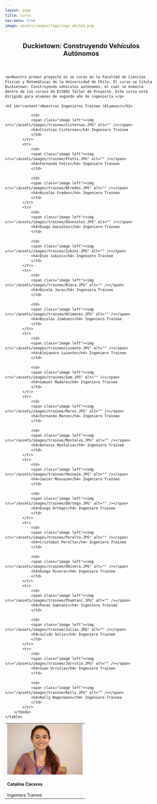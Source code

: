 ```yaml
---
layout: page
title: Curso
nav-menu: true
image: assets/images/logo/logo_white2.png
---
```


<!-- Main -->
<div id="main" class="alt">

<!-- One -->
<section id="one">
<div class="inner">
    <header class="major">
        <h1>Duckietown: Construyendo Vehículos Autónomos</h1>
    </header>

    <p>Nuestro primer proyecto es un curso en la Facultad de Ciencias Físicas y Matemáticas de la Universidad de Chile. El curso se titula Duckietown: Construyendo vehículos autónomos, el cual se enmarca dentro de los cursos de EI2001 Taller de Proyecto. Este curso está dirigido para alumnos de segundo año de ingeniería.</p>

    <h2 id="content">Nuestros Ingenieros Trainee (Alumnos)</h2>

<div class="table-wrapper">
    <table class="alt">
        <tbody>
            <tr>
                <td>
                <span class="image left"><img src="/assets/images/trainee/CCaceres.JPG" alt="" /></span>
                <h4>Catalina Cáceres</h4> Ingeniera Trainee
                </td>

                <td>
                <span class="image left"><img src="/assets/images/trainee/Cisternas.JPG" alt="" /></span>
                <h4>Cristian Cisternas</h4> Ingeniero Trainee
                </td>
            </tr>
            <tr>
                <td>
                <span class="image left"><img src="/assets/images/trainee/FFetis.JPG" alt="" /></span>
                <h4>Fernando Fetis</h4> Ingeniero Trainee
                </td>

                <td>
                <span class="image left"><img src="/assets/images/trainee/NFredes.JPG" alt="" /></span>
                <h4>Nicolás Fredes</h4> Ingeniero Trainee
                </td>
            </tr>
            <tr>
                <td>
                <span class="image left"><img src="/assets/images/trainee/DGonzalez.JPG" alt="" /></span>
                <h4>Diego González</h4> Ingeniero Trainee
                </td>

                <td>
                <span class="image left"><img src="/assets/images/trainee/Iubini.JPG" alt="" /></span>
                <h4>Enzo Iubini</h4> Ingeniero Trainee
                </td>
            </tr>
            <tr>
                <td>
                <span class="image left"><img src="/assets/images/trainee/NJara.JPG" alt="" /></span>
                <h4>Nicole Jara</h4> Ingeniera Trainee
                </td>

                <td>
                <span class="image left"><img src="/assets/images/trainee/NJimenez.JPG" alt="" /></span>
                <h4>Nicolás Jiménez</h4> Ingeniero Trainee
                </td>
            </tr>
            <tr>
                <td>
                <span class="image left"><img src="/assets/images/trainee/Luzanto.JPG" alt="" /></span>
                <h4>Alejandro Luzanto</h4> Ingeniero Trainee
                </td>

                <td>
                <span class="image left"><img src="/assets/images/trainee/Sam.JPG" alt="" /></span>
                <h4>Samuel Madera</h4> Ingeniero Trainee
                </td>
            </tr>
            <tr>
                <td>
                <span class="image left"><img src="/assets/images/trainee/Maron.JPG" alt="" /></span>
                <h4>Fernando Maron</h4> Ingeniero Trainee
                </td>

                <td>
                <span class="image left"><img src="/assets/images/trainee/Montalva.JPG" alt="" /></span>
                <h4>Antonio Montalva</h4> Ingeniero Trainee
                </td>
            </tr>
            <tr>
                <td>
                <span class="image left"><img src="/assets/images/trainee/Mosnaim.JPG" alt="" /></span>
                <h4>Javier Mosnaim</h4> Ingeniero Trainee
                </td>

                <td>
                <span class="image left"><img src="/assets/images/trainee/DOrtego.JPG" alt="" /></span>
                <h4>Diego Ortego</h4> Ingeniero Trainee
                </td>
            </tr>
            <tr>
                <td>
                <span class="image left"><img src="/assets/images/trainee/Peralta.JPG" alt="" /></span>
                <h4>Cristóbal Peralta</h4> Ingeniero Trainee
                </td>

                <td>
                <span class="image left"><img src="/assets/images/trainee/DRivera.JPG" alt="" /></span>
                <h4>Diego Rivera</h4> Ingeniero Trainee
                </td>
            </tr>
            <tr>
                <td>
                <span class="image left"><img src="/assets/images/trainee/PSamtani.JPG" alt="" /></span>
                <h4>Pavan Samtani</h4> Ingeniero Trainee
                </td>

                <td>
                <span class="image left"><img src="/assets/images/trainee/Julian.JPG" alt="" /></span>
                <h4>Julián Solís</h4> Ingeniero Trainee
                </td>
            </tr>
            <tr>
                <td>
                <span class="image left"><img src="/assets/images/trainee/JUrrutia.JPG" alt="" /></span>
                <h4>Juan Urrutia</h4> Ingeniero Trainee
                </td>

                <td>
                <span class="image left"><img src="/assets/images/trainee/Kelly.JPG" alt="" /></span>
                <h4>Kelly Wagermann</h4> Ingeniera Trainee
                </td>
            </tr>
        </tbody>
    </table>
</div>

<!-- ROW ALTERNATIVE
<div class="row uniform">
    <div class="6u 12u$(small) box">
        <span class="image left"><img src="assets/images/trainee/CCaceres.JPG" alt="" /></span>
        <h4>Catalina Cáceres</h4> Ingeniera Trainee
    </div>
    <div class="6u 12u$(small) box">
        <span class="image left"><img src="assets/images/trainee/Cisternas.JPG" alt="" /></span>
        <h4>Cristian Cisternas</h4> Ingeniero Trainee
    </div>
</div>
-->

</div>
</section>

</div>
